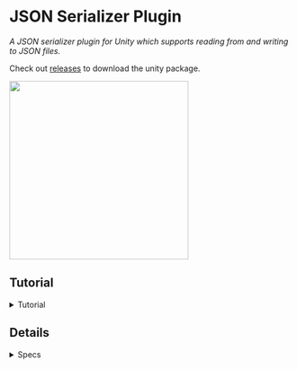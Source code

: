 # JSON Serializer Plugin 
<i>A JSON serializer plugin for Unity which supports reading from and writing to JSON files. </i>

Check out [releases](https://github.com/Persomatey/JSONSerializePlugin/releases) to download the unity package. 

<img src="https://raw.githubusercontent.com/Persomatey/JSONSerializerPlugin/main/Logo/JSONSerializerPluginLogo.png" width="318"/>

## Tutorial 
<details>
<summary>Tutorial</summary>

### Setup
Since everything in this plugin is wrapped in a JSON namespace, you'll need to add it at the top of your script. 
```
using JSON; 
```

Because .json files are read as TextAssets in Unity, you'll need a reference to the TextAsset in your script like so: 
```
[SerializeField] TextAsset file;
public TextAsset file;
```
---
### Creating a new JSON object from a file 
Call the constructor, using the TextAsset you want read in the parameters. 
```
JSON myJSON = new JSON(file);
```
There is also a constructor for if you don't have a parameter. 
```
JSON myJSON = new JSON();
```
---
### Serializing JSON object to a file 
You can serialize the JSON object to the provided TextAsset file. 
```
writeJSON.WriteToFile();
```
If no parameter was provided when object was created, you'll need to include the TextAsset in the parameters of `WriteToFile()`
```
writeJSON.WriteToFile(file);
```
---
### Reading and writing JSON variables  
To read a specific variable (`GetBool`, `GetInt`, `GetFloat`, `GetString`): 
```
myJSON.GetString("myStr"); 
```
To change a specific variable (`SetBool`, `SetInt`, `SetFloat`, `SetString`): 
```
myJSON.SetInt("myInt", 246); 
```
To add a variable to the JSON (`AddBool`, `AddInt`, `AddFloat`, `AddString`): 
```
myJSON.AddFloat("myFloat", 24.68); 
```
---
</details> 

## Details 

<details>
<summary>Specs</summary>
<blockquote>
	
Unity 2020.3.32f1
- Windows: https://download.unity3d.com/download_unity/12f8b0834f07/UnityDownloadAssistant-2020.3.32f1.exe 
- Mac: https://download.unity3d.com/download_unity/12f8b0834f07/UnityDownloadAssistant-2020.3.32f1.dmg 
- Unity HUB: unityhub://2020.3.32f1/12f8b0834f07 

SLN solution in Visual Studio Community 2019 Preview 
https://visualstudio.microsoft.com/vs/community/
	
</blockquote>
</details> 
